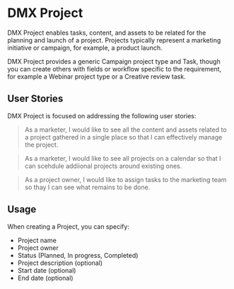 # DMX Project

DMX Project enables tasks, content, and assets to be related for the planning and launch of a project. Projects typically represent a marketing initiative or campaign, for example, a product launch.

DMX Project provides a generic Campaign project type and Task, though you can create others with fields or workflow specific to the requirement, for example a Webinar project type or a Creative review task.

## User Stories

DMX Project is focused on addressing the following user stories:

> As a marketer, I would like to see all the content and assets related to a project gathered in a single place so that I can effectively manage the project.

> As a marketer, I would like to see all projects on a calendar so that I can scehdule addiional projects around existing ones.

> As a project owner, I would like to assign tasks to the marketing team so thay I can see what remains to be done.

## Usage

When creating a Project, you can specify:

- Project name
- Project owner
- Status (Planned, In progress, Completed)
- Project description (optional)
- Start date (optional)
- End date (optional)
